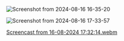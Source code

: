 ![Screenshot from 2024-08-16 16-35-20](https://github.com/user-attachments/assets/4a896c13-a58a-4a52-a3e3-c603e8b2f1ed)

![Screenshot from 2024-08-16 17-33-57](https://github.com/user-attachments/assets/8e0f3b44-6851-48b9-ab44-d9c574cfb62d)


[Screencast from 16-08-2024 17:32:14.webm](https://github.com/user-attachments/assets/0cdd49d3-8fc5-4e86-9cb0-b0723e936328)
